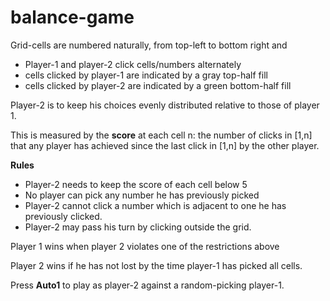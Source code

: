 # balance-game


<p>Grid-cells are numbered naturally, from top-left to bottom right and</p>
<ul>
<li>Player-1 and player-2 click cells/numbers alternately</li>
<li>cells clicked by player-1 are indicated by a gray top-half fill</li>
<li>cells clicked by player-2 are indicated by a green bottom-half fill</li>
</ul>

<p>Player-2 is to keep his choices evenly distributed relative to those of player 1.</p>

<p>This is measured by the <strong>score</strong> at each cell n: 
the number of clicks in [1,n] that any player has achieved since the last click in [1,n] by the other player.</p>

<p><strong>Rules</strong></p>
<ul>
<li>Player-2 needs to keep the score of each cell below 5</li>
<li>No player can pick any number he has previously picked</li>
<li>Player-2 cannot click a number which is adjacent to one he has previously clicked.</li>
<li>Player-2 may pass his turn by clicking outside the grid.</li>
</ul>

<p>Player 1 wins when player 2 violates one of the restrictions above</p>
<p>Player 2 wins if he has not lost by the time player-1 has picked all cells.</p>
<p>Press <strong>Auto1</strong> to play as player-2 against a random-picking player-1.</p>
